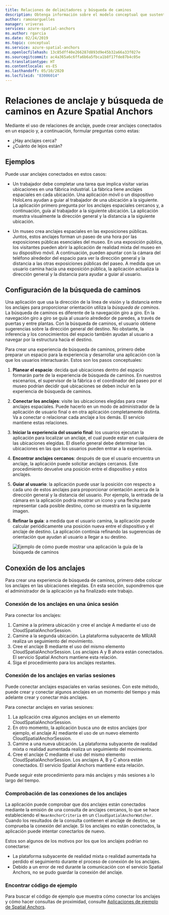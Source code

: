 ```yaml
---
title: Relaciones de delimitadores y búsqueda de caminos
description: Obtenga información sobre el modelo conceptual que sustenta las relaciones de anclaje. Aprenda a conectar anclajes dentro de un espacio y a usar Nearby API para satisfacer un escenario de búsqueda de caminos.
author: ramonarguelles
manager: vriveras
services: azure-spatial-anchors
ms.author: rgarcia
ms.date: 02/24/2019
ms.topic: conceptual
ms.service: azure-spatial-anchors
ms.openlocfilehash: 13c85dff40e266287d893d9e45b32a66a33f027e
ms.sourcegitcommit: ac4a365a6c6ffa6b6a5fbca1b8f17fde87b4c05e
ms.translationtype: HT
ms.contentlocale: es-ES
ms.lasthandoff: 05/10/2020
ms.locfileid: "83006014"
---
```

# <a name="anchor-relationships-and-way-finding-in-azure-spatial-anchors"></a>Relaciones de anclaje y búsqueda de caminos en Azure Spatial Anchors

Mediante el uso de relaciones de anclaje, puede crear anclajes conectados en un espacio y, a continuación, formular preguntas como estas:

* ¿Hay anclajes cerca?
* ¿Cuánto de lejos están?

## <a name="examples"></a>Ejemplos

Puede usar anclajes conectados en estos casos:

* Un trabajador debe completar una tarea que implica visitar varias ubicaciones en una fábrica industrial. La fábrica tiene anclajes espaciales en cada ubicación. Una aplicación móvil o un dispositivo HoloLens ayudan a guiar al trabajador de una ubicación a la siguiente. La aplicación primero pregunta por los anclajes espaciales cercanos y, a continuación, guía al trabajador a la siguiente ubicación. La aplicación muestra visualmente la dirección general y la distancia a la siguiente ubicación.

* Un museo crea anclajes espaciales en las exposiciones públicas. Juntos, estos anclajes forman un paseo de una hora por las exposiciones públicas esenciales del museo. En una exposición pública, los visitantes pueden abrir la aplicación de realidad mixta del museo en su dispositivo móvil. A continuación, pueden apuntar con la cámara del teléfono alrededor del espacio para ver la dirección general y la distancia a las otras exposiciones públicas del paseo. A medida que un usuario camina hacia una exposición pública, la aplicación actualiza la dirección general y la distancia para ayudar a guiar al usuario.

## <a name="set-up-way-finding"></a>Configuración de la búsqueda de caminos

Una aplicación que usa la dirección de la línea de visión y la distancia entre los anclajes para proporcionar orientación utiliza la *búsqueda de caminos*. La búsqueda de caminos es diferente de la navegación giro a giro. En la navegación giro a giro se guía al usuario alrededor de paredes, a través de puertas y entre plantas. Con la búsqueda de caminos, el usuario obtiene sugerencias sobre la dirección general del destino. No obstante, la inferencia y los conocimientos del espacio también ayudan al usuario a navegar por la estructura hacia el destino.

Para crear una experiencia de búsqueda de caminos, primero debe preparar un espacio para la experiencia y desarrollar una aplicación con la que los usuarios interactuarán. Estos son los pasos conceptuales:

1. **Planear el espacio**: decida qué ubicaciones dentro del espacio formarán parte de la experiencia de búsqueda de caminos. En nuestros escenarios, el supervisor de la fábrica o el coordinador del paseo por el museo podrían decidir qué ubicaciones se deben incluir en la experiencia de búsqueda de caminos.
2. **Conectar los anclajes**: visite las ubicaciones elegidas para crear anclajes espaciales. Puede hacerlo en un modo de administrador de la aplicación de usuario final o en otra aplicación completamente distinta. Va a conectar o relacionar cada anclaje a los demás. El servicio mantiene estas relaciones.
3. **Iniciar la experiencia del usuario final**: los usuarios ejecutan la aplicación para localizar un anclaje, el cual puede estar en cualquiera de las ubicaciones elegidas. El diseño general debe determinar las ubicaciones en las que los usuarios pueden entrar a la experiencia.
4. **Encontrar anclajes cercanos**: después de que el usuario encuentra un anclaje, la aplicación puede solicitar anclajes cercanos. Este procedimiento devuelve una posición entre el dispositivo y estos anclajes.
5. **Guiar al usuario**: la aplicación puede usar la posición con respecto a cada uno de estos anclajes para proporcionar orientación acerca de la dirección general y la distancia del usuario. Por ejemplo, la entrada de la cámara en la aplicación podría mostrar un icono y una flecha para representar cada posible destino, como se muestra en la siguiente imagen.
6. **Refinar la guía**: a medida que el usuario camina, la aplicación puede calcular periódicamente una posición nueva entre el dispositivo y el anclaje de destino. La aplicación continúa refinando las sugerencias de orientación que ayudan al usuario a llegar a su destino.

    ![Ejemplo de cómo puede mostrar una aplicación la guía de la búsqueda de caminos](./media/meeting-spot.png)

## <a name="connect-anchors"></a>Conexión de los anclajes

Para crear una experiencia de búsqueda de caminos, primero debe colocar los anclajes en las ubicaciones elegidas. En esta sección, supondremos que el administrador de la aplicación ya ha finalizado este trabajo.

### <a name="connect-anchors-in-a-single-session"></a>Conexión de los anclajes en una única sesión

Para conectar los anclajes:

1. Camine a la primera ubicación y cree el anclaje A mediante el uso de CloudSpatialAnchorSession.
2. Camine a la segunda ubicación. La plataforma subyacente de MR/AR realiza un seguimiento del movimiento.
3. Cree el anclaje B mediante el uso del mismo elemento CloudSpatialAnchorSession. Los anclajes A y B ahora están conectados. El servicio Spatial Anchors mantiene esta relación.
4. Siga el procedimiento para los anclajes restantes.

### <a name="connect-anchors-in-multiple-sessions"></a>Conexión de los anclajes en varias sesiones

Puede conectar anclajes espaciales en varias sesiones. Con este método, puede crear y conectar algunos anclajes en un momento del tiempo y más adelante crear y conectar más anclajes.

Para conectar anclajes en varias sesiones:

1. La aplicación crea algunos anclajes en un elemento CloudSpatialAnchorSession.
2. En otro momento, la aplicación busca uno de estos anclajes (por ejemplo, el anclaje A) mediante el uso de un nuevo elemento CloudSpatialAnchorSession.
3. Camine a una nueva ubicación. La plataforma subyacente de realidad mixta o realidad aumentada realiza un seguimiento del movimiento.
4. Cree el anclaje C mediante el uso del mismo elemento CloudSpatialAnchorSession. Los anclajes A, B y C ahora están conectados. El servicio Spatial Anchors mantiene esta relación.

Puede seguir este procedimiento para más anclajes y más sesiones a lo largo del tiempo.

### <a name="verify-anchor-connections"></a>Comprobación de las conexiones de los anclajes

La aplicación puede comprobar que dos anclajes están conectados mediante la emisión de una consulta de anclajes cercanos, lo que se hace estableciendo el `NearAnchorCriteria` en un `CloudSpatialAnchorWatcher`. Cuando los resultados de la consulta contienen el anclaje de destino, se comprueba la conexión del anclaje. Si los anclajes no están conectados, la aplicación puede intentar conectarlos de nuevo.

Estos son algunos de los motivos por los que los anclajes podrían no conectarse:

* La plataforma subyacente de realidad mixta o realidad aumentada ha perdido el seguimiento durante el proceso de conexión de los anclajes.
* Debido a un error de red durante la comunicación con el servicio Spatial Anchors, no se pudo guardar la conexión del anclaje.

### <a name="find-sample-code"></a>Encontrar código de ejemplo

Para buscar el código de ejemplo que muestra cómo conectar los anclajes y cómo hacer consultas de proximidad, consulte [Aplicaciones de ejemplo de Spatial Anchors](https://github.com/Azure/azure-spatial-anchors-samples).
